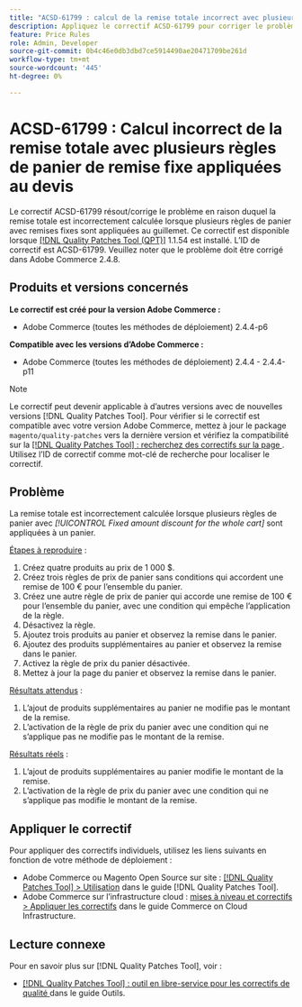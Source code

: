 ```yaml
---
title: "ACSD-61799 : calcul de la remise totale incorrect avec plusieurs règles de panier de remise fixe appliquées au devis"
description: Appliquez le correctif ACSD-61799 pour corriger le problème Adobe Commerce où la remise totale est incorrectement calculée lorsque plusieurs règles de panier avec remises fixes sont appliquées au guillemet.
feature: Price Rules
role: Admin, Developer
source-git-commit: 0b4c46e0db3dbd7ce5914490ae20471709be261d
workflow-type: tm+mt
source-wordcount: '445'
ht-degree: 0%

---
```



# ACSD-61799 : Calcul incorrect de la remise totale avec plusieurs règles de panier de remise fixe appliquées au devis

Le correctif ACSD-61799 résout/corrige le problème en raison duquel la remise totale est incorrectement calculée lorsque plusieurs règles de panier avec remises fixes sont appliquées au guillemet. Ce correctif est disponible lorsque [[!DNL Quality Patches Tool (QPT)]](/help/tools/quality-patches-tool/quality-patches-tool-to-self-serve-quality-patches.md) 1.1.54 est installé. L’ID de correctif est ACSD-61799. Veuillez noter que le problème doit être corrigé dans Adobe Commerce 2.4.8.

## Produits et versions concernés

**Le correctif est créé pour la version Adobe Commerce :**

* Adobe Commerce (toutes les méthodes de déploiement) 2.4.4-p6

**Compatible avec les versions d’Adobe Commerce :**

* Adobe Commerce (toutes les méthodes de déploiement) 2.4.4 - 2.4.4-p11

>[!NOTE]
>
>Le correctif peut devenir applicable à d’autres versions avec de nouvelles versions [!DNL Quality Patches Tool]. Pour vérifier si le correctif est compatible avec votre version Adobe Commerce, mettez à jour le package `magento/quality-patches` vers la dernière version et vérifiez la compatibilité sur la [[!DNL Quality Patches Tool] : recherchez des correctifs sur la page ](https://experienceleague.adobe.com/tools/commerce-quality-patches/index.html?lang=fr). Utilisez l’ID de correctif comme mot-clé de recherche pour localiser le correctif.

## Problème

La remise totale est incorrectement calculée lorsque plusieurs règles de panier avec *[!UICONTROL Fixed amount discount for the whole cart]* sont appliquées à un panier.

<u>Étapes à reproduire</u> :

1. Créez quatre produits au prix de 1 000 $.
1. Créez trois règles de prix de panier sans conditions qui accordent une remise de 100 € pour l’ensemble du panier.
1. Créez une autre règle de prix de panier qui accorde une remise de 100 € pour l’ensemble du panier, avec une condition qui empêche l’application de la règle.
1. Désactivez la règle.
1. Ajoutez trois produits au panier et observez la remise dans le panier.
1. Ajoutez des produits supplémentaires au panier et observez la remise dans le panier.
1. Activez la règle de prix du panier désactivée.
1. Mettez à jour la page du panier et observez la remise dans le panier.

<u>Résultats attendus</u> :

1. L’ajout de produits supplémentaires au panier ne modifie pas le montant de la remise.
1. L’activation de la règle de prix du panier avec une condition qui ne s’applique pas ne modifie pas le montant de la remise.

<u>Résultats réels</u> :

1. L’ajout de produits supplémentaires au panier modifie le montant de la remise.
1. L’activation de la règle de prix du panier avec une condition qui ne s’applique pas modifie le montant de la remise.

## Appliquer le correctif

Pour appliquer des correctifs individuels, utilisez les liens suivants en fonction de votre méthode de déploiement :

* Adobe Commerce ou Magento Open Source sur site : [[!DNL Quality Patches Tool] > Utilisation](/help/tools/quality-patches-tool/usage.md) dans le guide [!DNL Quality Patches Tool].
* Adobe Commerce sur l’infrastructure cloud : [mises à niveau et correctifs > Appliquer les correctifs](https://experienceleague.adobe.com/docs/commerce-cloud-service/user-guide/develop/upgrade/apply-patches.html?lang=fr) dans le guide Commerce on Cloud Infrastructure.

## Lecture connexe

Pour en savoir plus sur [!DNL Quality Patches Tool], voir :

* [[!DNL Quality Patches Tool] : outil en libre-service pour les correctifs de qualité ](/help/tools/quality-patches-tool/quality-patches-tool-to-self-serve-quality-patches.md) dans le guide Outils.


